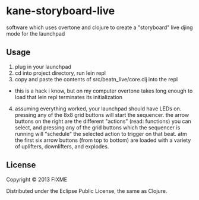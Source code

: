 # kane-storyboard-live

software which uses overtone and clojure to create a "storyboard" live djing mode for the launchpad

## Usage

1. plug in your launchpad
2. cd into project directory, run lein repl
3. copy and paste the contents of src/beatn_live/core.clj into the repl
 - this is a hack i know, but on my computer overtone takes long enough to load that lein repl terminates its initialization
4. assuming everything worked, your launchpad should have LEDs on.
pressing any of the 8x8 grid buttons will start the sequencer. the arrow buttons on the right
are the different "actions" (read: functions) you can select, and pressing any of the grid buttons which the sequencer
is running will "schedule" the selected action to trigger on that beat. atm the first six arrow buttons
(from top to bottom) are loaded with a variety of uplifters, downlifters, and explodes.

## License

Copyright © 2013 FIXME

Distributed under the Eclipse Public License, the same as Clojure.
